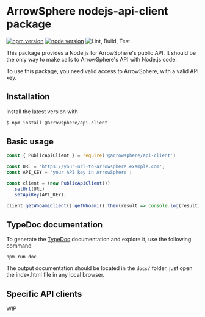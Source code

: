 # ArrowSphere nodejs-api-client package

[![npm version](https://badgen.net/npm/v/@arrowsphere/api-client)](https://badgen.net/npm/v/@arrowsphere/api-client)
[![node version](https://badgen.net/badge/node/>=%2014.15.4/green?icon=terminal)](https://badgen.net/badge/node/>=%2014.15.4/green?icon=terminal)
![Lint, Build, Test](https://github.com/ArrowSphere/nodejs-api-client/workflows/Lint,%20Build,%20Test/badge.svg)

This package provides a Node.js for ArrowSphere's public API.
It should be the only way to make calls to ArrowSphere's API with Node.js code.

To use this package, you need valid access to ArrowSphere, with a valid API key.

## Installation

Install the latest version with

```bash
$ npm install @arrowsphere/api-client
```

## Basic usage
```js
const { PublicApiClient } = require('@arrowsphere/api-client')

const URL = 'https://your-url-to-arrowsphere.example.com';
const API_KEY = 'your API key in ArrowSphere';

const client = (new PublicApiClient())
  .setUrl(URL)
  .setApiKey(API_KEY);

client.getWhoamiClient().getWhoami().then(result => console.log(result))
```

## TypeDoc documentation

To generate the [TypeDoc](https://typedoc.org/) documentation and explore it, use the following command
```shell
npm run doc
```

The output documentation should be located in the `docs/` folder, just open the index.html file in any local browser.

## Specific API clients

WIP